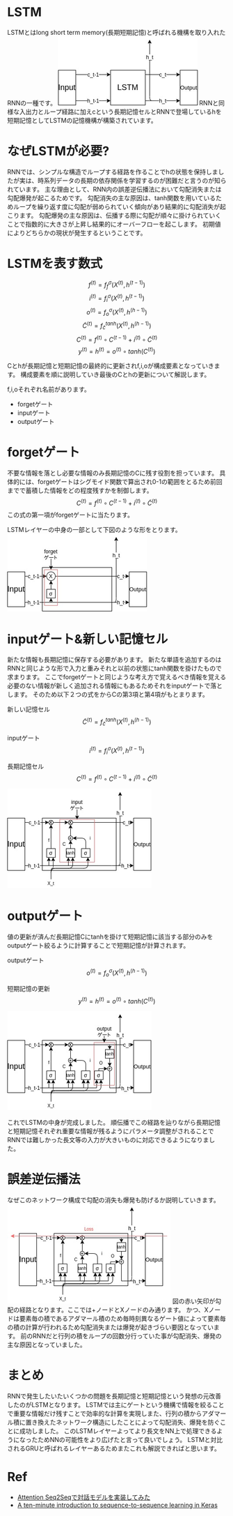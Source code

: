 # LSTM
LSTMとはlong short term memory(長期短期記憶)と呼ばれる機構を取り入れたRNNの一種です。
![LSTM](img/LSTM.jpg)
RNNと同様な入出力とループ経路に加えcという長期記憶セルとRNNで登場しているhを短期記憶としてLSTMの記憶機構が構築されています。

# なぜLSTMが必要?
RNNでは、シンプルな構造でループする経路を作ることでhの状態を保持しましたが実は、時系列データの長期の依存関係を学習するのが困難だと言うのが知られています。
主な理由として、RNN内の誤差逆伝播法において勾配消失または勾配爆発が起こるためです。
勾配消失の主な原因は、tanh関数を用いているためループを繰り返す度に勾配が弱められていく傾向があり結果的に勾配消失が起こります。
勾配爆発の主な原因は、伝播する際に勾配が順々に掛けられていくことで指数的に大きさが上昇し結果的にオーバーフローを起こします。
初期値によりどちらかの現状が発生するということです。

# LSTMを表す数式
$$ f^{(t)} = f^\sigma _f(X^{(t)}, h^{(t-1)}) $$
$$ i^{(t)} = f^\sigma _i (X^{(t)}, h^{(t-1)}) $$
$$ o^{(t)} = f^\sigma _o (X^{(t)}, h^{(h-1)}) $$
$$ \tilde{C}^{(t)} = f^{tanh} _{\tilde{c}} (X^{(t)}, h^{(h-1)})  $$
$$ C^{(t)} = f^{(t)} \circ C^{(t-1)} + i^{(t)} \circ \tilde{C}^{(t)} $$
$$ y^{(t)} = h^{(t)} = o^{(t)} \circ tanh(C^{(t)}) $$

Cとhが長期記憶と短期記憶の最終的に更新されf,i,oが構成要素となっていきます。
構成要素を順に説明していき最後のCとhの更新について解説します。

f,i,oそれぞれ名前があります。
- forgetゲート
- inputゲート
- outputゲート

# forgetゲート
不要な情報を落とし必要な情報のみ長期記憶のCに残す役割を担っています。
具体的には、forgetゲートはシグモイド関数で算出され0-1の範囲をとるため前回までで蓄積した情報をどの程度残すかを制御します。
$$ C^{(t)} = f^{(t)} \circ C^{(t-1)} + i^{(t)} \circ \tilde{C}^{(t)} $$
この式の第一項がforgetゲートに当たります。

LSTMレイヤーの中身の一部として下図のような形をとります。
![forgetgeat](img/forgetgeat.jpg)

# inputゲート&新しい記憶セル
新たな情報も長期記憶に保存する必要があります。
新たな単語を追加するのはRNNと同じような形で入力と重みそれと以前の状態にtanh関数を掛けたもので求まります。
ここでforgetゲートと同じような考え方で覚えるべき情報を覚える必要のない情報が新しく追加される情報にもあるためそれをinputゲートで落とします。
そのため以下２つの式をからCの第3項と第4項がもとまります。

新しい記憶セル
$$ \tilde{C}^{(t)} = f^{tanh} _{\tilde{c}} (X^{(t)}, h^{(h-1)})  $$

inputゲート
$$ i^{(t)} = f^\sigma _i (X^{(t)}, h^{(t-1)}) $$

長期記憶セル
$$ C^{(t)} = f^{(t)} \circ C^{(t-1)} + i^{(t)} \circ \tilde{C}^{(t)} $$

![inputgeat](img/inputゲート.jpg)

# outputゲート
値の更新が済んだ長期記憶Cにtanhを掛けて短期記憶に該当する部分のみをoutputゲート絞るように計算することで短期記憶が計算されます。

outputゲート
$$ o^{(t)} = f^\sigma _o (X^{(t)}, h^{(h-1)}) $$

短期記憶の更新
$$ y^{(t)} = h^{(t)} = o^{(t)} \circ tanh(C^{(t)}) $$

![outputゲート](img/outputゲート.jpg)

これでLSTMの中身が完成しました。
順伝播でこの経路を辿りながら長期記憶と短期記憶それぞれ重要な情報が残るようにパラメータ調整がされることでRNNでは難しかった長文等の入力が大きいものに対応できるようになりました。

# 誤差逆伝播法
なぜこのネットワーク構成で勾配の消失も爆発も防げるか説明していきます。
![LSTMLoss](img/LSTMBack.jpg)
図の赤い矢印が勾配の経路となります。ここでは+ノードとXノードのみ通ります。
かつ、Xノードは要素毎の積であるアダマール積のため毎時刻異なるゲート値によって要素毎の積の計算が行われるため勾配消失または爆発が起きづらい要因となっています。
前のRNNだと行列の積をループの回数分行っていた事が勾配消失、爆発の主な原因となっていました。

# まとめ
RNNで発生したいたいくつかの問題を長期記憶と短期記憶という発想の元改善したのがLSTMとなります。
LSTMでは主にゲートという機構で情報を絞ることで重要な情報だけ残すことで効率的な計算を実現しまた、行列の積からアダマール積に置き換えたネットワーク構造にしたことによって勾配消失、爆発を防ぐことに成功しました。
このLSTMレイヤーよってより長文をNN上で処理できるようになったためNNの可能性をより広げたと言って良いでしょう。
LSTMと対比されるGRUと呼ばれるレイヤーあるためまたこれも解説できればと思います。

# Ref
- [Attention Seq2Seqで対話モデルを実装してみた](http://www.ie110704.net/2017/08/21/attention-seq2seq%E3%81%A7%E5%AF%BE%E8%A9%B1%E3%83%A2%E3%83%87%E3%83%AB%E3%82%92%E5%AE%9F%E8%A3%85%E3%81%97%E3%81%A6%E3%81%BF%E3%81%9F/)
- [A ten-minute introduction to sequence-to-sequence learning in Keras](https://blog.keras.io/a-ten-minute-introduction-to-sequence-to-sequence-learning-in-keras.html)